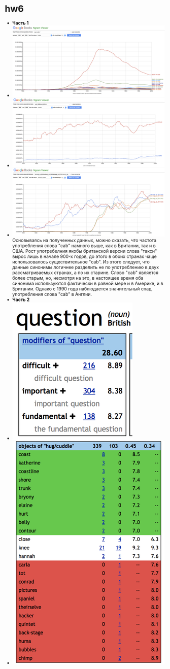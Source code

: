 # hw6
+ **Часть 1** 
+ ![alt text](https://github.com/kuzya1598/hw6/blob/master/Снимок%20экрана%202018-04-09%20в%2011.53.03.png)
+ ![alt text](https://github.com/kuzya1598/hw6/blob/master/Снимок%20экрана%202018-04-09%20в%2012.10.30.png)
+ ![alt text](https://github.com/kuzya1598/hw6/blob/master/Снимок%20экрана%202018-04-09%20в%2013.29.23.png)
Основываясь на полученных данных, можно сказать, что частота употребления слова "cab" намного выше, как в Британии, так и в США. Рост употребелния якобы британской версии слова "такси" вырос лишь в начале 900-х годов, до этого в обоих странах чаще использовалось существительное "cab". Из этого следует, что данные синонимы логичнее разделить не по употреблению в двух рассматриваемых странах, а по их старине. Слово "cab" является более старым, но, несмотря на это, в настоящее время оба синонима используются фактически в равной мере и в Америке, и в Британии. Однако с 1990 года наблюдается значительный спад употребления слова "cab" в Англии.
+ **Часть 2**
+ ![alt text](https://github.com/kuzya1598/hw6/blob/master/Снимок%20экрана%202018-04-09%20в%2022.39.42.png)
+ ![alt text](https://github.com/kuzya1598/hw6/blob/master/Снимок%20экрана%202018-04-09%20в%2022.44.58.png)
